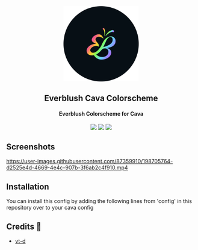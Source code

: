 <div align="center">
<img src="https://github.com/Everblush/assets/blob/main/logo.png?raw=true" height="200px" width="200px">
</div>

<h2 align="center">Everblush Cava Colorscheme</h2>
<p>
<h4 align="center" <i>Everblush Colorscheme for Cava</i></h4>
</p>

<p align="center">
<img src="https://img.shields.io/github/stars/Everblush/cava?color=e5c76b&labelColor=22292b&style=for-the-badge">
<img src="https://img.shields.io/static/v1?label=license&message=MIT&color=8ccf7e&labelColor=22292b&style=for-the-badge">
<img src="https://img.shields.io/github/forks/Everblush/cava?color=e74c4c&labelColor=1b2224&style=for-the-badge">
</p>


## Screenshots

https://user-images.githubusercontent.com/87359910/198705764-d2525e4d-4669-4e4c-907b-3f6ab2c4f910.mp4

## Installation

You can install this config by adding the following lines from 'config' in this repository over to your cava config

## Credits 💝
- [vt-d](https://github.com/vt-d)
